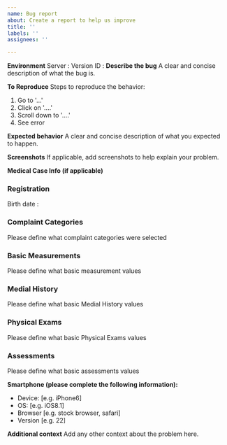```yaml
---
name: Bug report
about: Create a report to help us improve
title: ''
labels: ''
assignees: ''

---
```



**Environment**
Server : 
Version ID : 
**Describe the bug**
A clear and concise description of what the bug is.

**To Reproduce**
Steps to reproduce the behavior:
1. Go to '...'
2. Click on '....'
3. Scroll down to '....'
4. See error

**Expected behavior**
A clear and concise description of what you expected to happen.

**Screenshots**
If applicable, add screenshots to help explain your problem.

**Medical Case Info (if applicable)**

### Registration
Birth date :

### Complaint Categories
Please define what complaint categories were selected

### Basic Measurements
Please define what basic measurement values

### Medial History
Please define what basic Medial History values

### Physical Exams
Please define what basic Physical Exams values

### Assessments
Please define what basic assessments values

**Smartphone (please complete the following information):**
 - Device: [e.g. iPhone6]
 - OS: [e.g. iOS8.1]
 - Browser [e.g. stock browser, safari]
 - Version [e.g. 22]

**Additional context**
Add any other context about the problem here.
